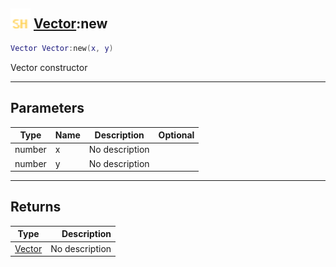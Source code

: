 ## <img src="../../.gitbook/assets/shared.png" width="32" height="32" /> [Vector](../vector/README.md):new

```lua
Vector Vector:new(x, y)
```

Vector constructor

------
## Parameters

| Type   | Name | Description | Optional |
| ------ | ---- | ----------- | -------: |
| number | x | No description |  |
| number | y | No description |  |


------
## Returns

| Type   | Description |
| ------ | ----------: |
| [Vector](../vector/README.md) | No description |

